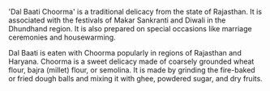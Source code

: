 'Dal Baati Choorma' is a traditional delicacy from the state of Rajasthan. It is associated with the festivals of Makar Sankranti and Diwali in the Dhundhand region. It is also prepared on special occasions like marriage ceremonies and housewarming.

Dal Baati is eaten with Choorma popularly in regions of Rajasthan and Haryana. Choorma is a sweet delicacy made of coarsely grounded wheat flour, bajra (millet) flour, or semolina. It is made by grinding the fire-baked or fried dough balls and mixing it with ghee, powdered sugar, and dry fruits.